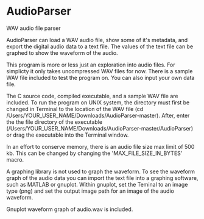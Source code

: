 # AudioParser
WAV audio file parser


AudioParser can load a WAV audio file, show some of it's metadata, and export the digital audio data to a text file. The values of the text file can be graphed to show the waveform of the audio.

This program is more or less just an exploration into audio files. For simplicty it only takes uncompressed WAV files for now. There is a sample WAV file included to test the program on. You can also input your own data file.

The C source code, compiled executable, and a sample WAV file are included. To run the program on UNIX system, the directory must first be changed in Terminal to the location of the WAV file (cd /Users/YOUR_USER_NAME/Downloads/AudioParser-master). After, enter the the file directory of the executable (/Users/YOUR_USER_NAME/Downloads/AudioParser-master/AudioParser) or drag the executable into the Terminal window.

In an effort to conserve memory, there is an audio file size max limit of 500 kb. This can be changed by changing the 'MAX_FILE_SIZE_IN_BYTES' macro.

A graphing library is not used to graph the waveform. To see the waveform graph of the audio data you can import the text file into a graphing software, such as MATLAB or gnuplot. Within gnuplot, set the Teminal to an image type (png) and set the output image path for an image of the audio waveform.

Gnuplot waveform graph of audio.wav is included.
